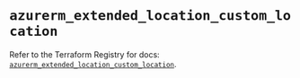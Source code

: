 # `azurerm_extended_location_custom_location`

Refer to the Terraform Registry for docs: [`azurerm_extended_location_custom_location`](https://registry.terraform.io/providers/hashicorp/azurerm/4.25.0/docs/resources/extended_location_custom_location).
